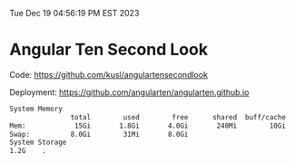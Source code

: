 Tue Dec 19 04:56:19 PM EST 2023

# Angular Ten Second Look

Code: https://github.com/kusl/angulartensecondlook

Deployment: https://github.com/angularten/angularten.github.io

```bash
System Memory
               total        used        free      shared  buff/cache   available
Mem:            15Gi       1.8Gi       4.0Gi       240Mi        10Gi        13Gi
Swap:          8.0Gi        31Mi       8.0Gi
System Storage
1.2G	.
```
